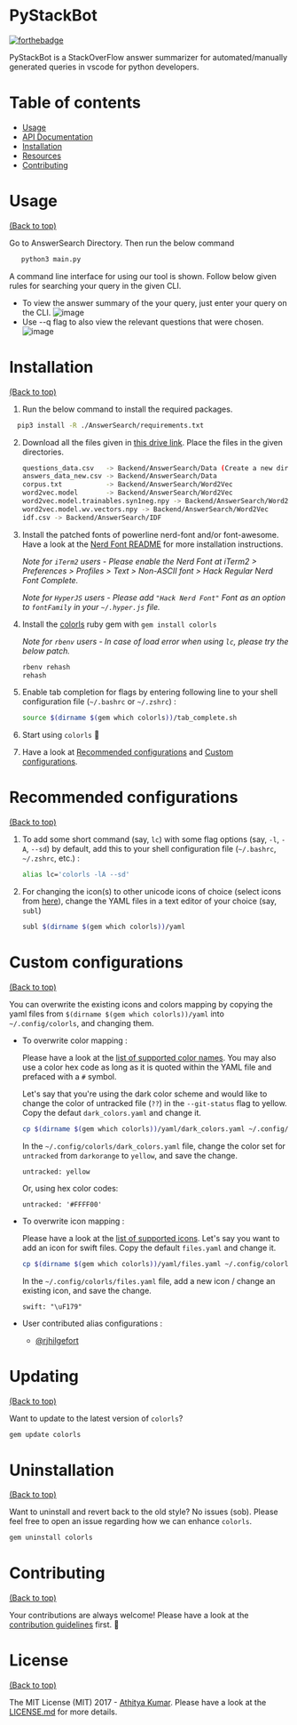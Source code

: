 # PyStackBot

[![forthebadge](https://forthebadge.com/images/badges/made-with-python.svg)](http://forthebadge.com)


PyStackBot is a StackOverFlow answer summarizer for automated/manually generated queries in vscode for python developers. 


# Table of contents

- [Usage](#usage)
- [API Documentation](#api)
- [Installation](#installation)
- [Resources](#resources)
- [Contributing](#contributing)


# Usage

[(Back to top)](#table-of-contents)

Go to AnswerSearch Directory. Then run the below command
 ```bash
    python3 main.py
 ```
A command line interface for using our tool is shown.
Follow below given rules for searching your query in the given CLI.

- To view the answer summary of the your query, just enter your query on the CLI.
   ![image](https://user-images.githubusercontent.com/17109060/32149062-4f0547ca-bd25-11e7-98b6-587467379704.png)
- Use --q flag to also view the relevant questions that were chosen.
   ![image](https://user-images.githubusercontent.com/17109060/32149062-4f0547ca-bd25-11e7-98b6-587467379704.png)


# Installation

[(Back to top)](#table-of-contents)

1. Run the below command to install the required packages.
  ```bash
    pip3 install -R ./AnswerSearch/requirements.txt
  ```
2. Download all the files given in [this drive link](https://drive.google.com/drive/u/0/folders/1WmS67_kypdYC6gCuK2MYif1a-gJX3TDE). 
   Place the files in the given directories.
   ```bash
   questions_data.csv   -> Backend/AnswerSearch/Data (Create a new directory in AnswerSearch Directory)
   answers_data_new.csv -> Backend/AnswerSearch/Data
   corpus.txt           -> Backend/AnswerSearch/Word2Vec
   word2vec.model       -> Backend/AnswerSearch/Word2Vec
   word2vec.model.trainables.syn1neg.npy -> Backend/AnswerSearch/Word2Vec
   word2vec.model.wv.vectors.npy -> Backend/AnswerSearch/Word2Vec
   idf.csv -> Backend/AnswerSearch/IDF
   ```
4. Install the patched fonts of powerline nerd-font and/or font-awesome. Have a look at the [Nerd Font README](https://github.com/ryanoasis/nerd-fonts/blob/master/readme.md) for more installation instructions.

    *Note for `iTerm2` users - Please enable the Nerd Font at iTerm2 > Preferences > Profiles > Text > Non-ASCII font > Hack Regular Nerd Font Complete.*

    *Note for `HyperJS` users - Please add `"Hack Nerd Font"` Font as an option to `fontFamily` in your `~/.hyper.js` file.*

3. Install the [colorls](https://rubygems.org/gems/colorls/) ruby gem with `gem install colorls`

    *Note for `rbenv` users - In case of load error when using `lc`, please try the below patch.*

    ```sh
    rbenv rehash
    rehash
    ```

4. Enable tab completion for flags by entering following line to your shell configuration file (`~/.bashrc` or `~/.zshrc`) :
    ```bash
    source $(dirname $(gem which colorls))/tab_complete.sh
    ```

5. Start using `colorls` :tada:

6. Have a look at [Recommended configurations](#recommended-configurations) and [Custom configurations](#custom-configurations).

# Recommended configurations

[(Back to top)](#table-of-contents)

1. To add some short command (say, `lc`) with some flag options (say, `-l`, `-A`, `--sd`) by default, add this to your shell configuration file (`~/.bashrc`, `~/.zshrc`, etc.) :
    ```sh
    alias lc='colorls -lA --sd'
    ```

2. For changing the icon(s) to other unicode icons of choice (select icons from [here](https://nerdfonts.com/)), change the YAML files in a text editor of your choice (say, `subl`)

    ```sh
    subl $(dirname $(gem which colorls))/yaml
    ```

# Custom configurations

[(Back to top)](#table-of-contents)

You can overwrite the existing icons and colors mapping by copying the yaml files from `$(dirname $(gem which colorls))/yaml` into `~/.config/colorls`, and changing them.

- To overwrite color mapping :

  Please have a look at the [list of supported color names](https://github.com/sickill/rainbow#color-list). You may also use a color hex code as long as it is quoted within the YAML file and prefaced with a `#` symbol.

  Let's say that you're using the dark color scheme and would like to change the color of untracked file (`??`) in the `--git-status` flag to yellow. Copy the defaut `dark_colors.yaml` and change it.

  ```sh
  cp $(dirname $(gem which colorls))/yaml/dark_colors.yaml ~/.config/colorls/dark_colors.yaml`
  ```

  In the `~/.config/colorls/dark_colors.yaml` file, change the color set for `untracked` from `darkorange` to `yellow`, and save the change.

  ```
  untracked: yellow
  ```

  Or, using hex color codes:

  ```
  untracked: '#FFFF00'
  ```

- To overwrite icon mapping :

  Please have a look at the [list of supported icons](https://nerdfonts.com/). Let's say you want to add an icon for swift files. Copy the default `files.yaml` and change it.

  ```sh
  cp $(dirname $(gem which colorls))/yaml/files.yaml ~/.config/colorls/files.yaml`
  ```

  In the `~/.config/colorls/files.yaml` file, add a new icon / change an existing icon, and save the change.


  ```
  swift: "\uF179"
  ```

- User contributed alias configurations :

  - [@rjhilgefort](https://gist.github.com/rjhilgefort/51ea47dd91bcd90cd6d9b3b199188c16)


# Updating

[(Back to top)](#table-of-contents)

Want to update to the latest version of `colorls`?

```sh
gem update colorls
```

# Uninstallation

[(Back to top)](#table-of-contents)

Want to uninstall and revert back to the old style? No issues (sob). Please feel free to open an issue regarding how we can enhance `colorls`.

```sh
gem uninstall colorls
```

# Contributing

[(Back to top)](#table-of-contents)

Your contributions are always welcome! Please have a look at the [contribution guidelines](CONTRIBUTING.md) first. :tada:

# License

[(Back to top)](#table-of-contents)


The MIT License (MIT) 2017 - [Athitya Kumar](https://github.com/athityakumar/). Please have a look at the [LICENSE.md](LICENSE.md) for more details.
